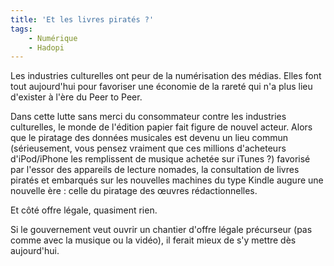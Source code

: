 ```yaml
---
title: 'Et les livres piratés ?'
tags:
    - Numérique
    - Hadopi
---
```


Les industries culturelles ont peur de la numérisation des médias. Elles font
tout aujourd'hui pour favoriser une économie de la rareté qui n'a plus lieu
d'exister à l'ère du Peer to Peer.

<!-- more -->

Dans cette lutte sans merci du consommateur contre les industries culturelles,
le monde de l'édition papier fait figure de nouvel acteur. Alors que le piratage
des données musicales est devenu un lieu commun (sérieusement, vous pensez
vraiment que ces millions d'acheteurs d'iPod/iPhone les remplissent de musique
achetée sur iTunes ?) favorisé par l'essor des appareils de lecture nomades, la
consultation de livres piratés et embarqués sur les nouvelles machines du type
Kindle augure une nouvelle ère : celle du piratage des œuvres rédactionnelles.

Et côté offre légale, quasiment rien.

Si le gouvernement veut ouvrir un chantier d'offre légale précurseur (pas comme
avec la musique ou la vidéo), il ferait mieux de s'y mettre dès aujourd'hui.
